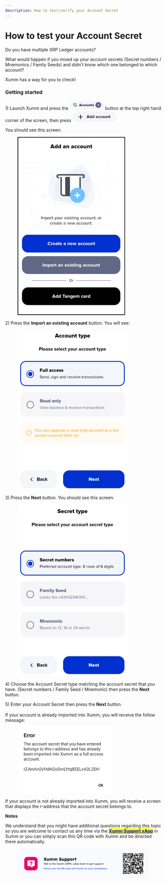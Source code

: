 ```yaml
---
description: How to test/verify your Account Secret
---
```


# How to test your Account Secret

Do you have multiple XRP Ledger accounts?&#x20;

What would happen if you mixed up your account secrets (Secret numbers / Mnemonics / Family Seeds) and didn't know which one belonged to which account?

Xumm has a way for you to check!&#x20;

### Getting started

1\) Launch Xumm and press the ![](<../.gitbook/assets/image (4) (1).png>)button at the top right hand corner of the screen, then press <img src="../.gitbook/assets/image (3).png" alt="" data-size="line">&#x20;

You should see this screen:

<figure><img src="../.gitbook/assets/Add an account screen.png" alt=""><figcaption></figcaption></figure>

2\) Press the **Import an existing account** button. You will see:

<figure><img src="../.gitbook/assets/Account type.png" alt=""><figcaption></figcaption></figure>

3\) Press the **Next** button.  You should see this screen:

<figure><img src="../.gitbook/assets/Secret type.png" alt=""><figcaption></figcaption></figure>

4\) Choose the Account Secret type matching the account secret that you have. (Secret numbers / Family Seed / Mnemonic) then press the **Next** button.

5\) Enter your Account Secret then press the **Next** button.\
\
If your account is already imported into Xumm, you will receive the follow message:

<figure><img src="../.gitbook/assets/Account Secret belongs.png" alt=""><figcaption></figcaption></figure>

If your account is not already imported into Xumm, you will receive a screen that displays the r-address that the account secret belongs to.



**Notes**

We understand that you might have additional questions regarding this topic so you are welcome to contact us any time via the [<mark style="color:blue;">**Xumm Support xApp**</mark>](https://xumm.app/detect/xapp:xumm.support?ref=helpcenter) in Xumm or you can simply scan this QR code with Xumm and be directed there automatically.

<figure><img src="../.gitbook/assets/Support banner Xumm.png" alt=""><figcaption></figcaption></figure>
